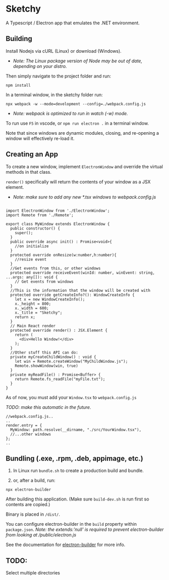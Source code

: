 
# Sketchy

A Typescript / Electron app that emulates the .NET environment. 

## Building

Install Nodejs via cURL (Linux) or download (Windows). 

* _Note: The Linux package version of Node may be out of date, depending on your distro._

Then simply navigate to the project folder and run:

`npm install`

In a terminal window, in the sketchy folder run: 

`npx webpack -w --mode=development --config=./webpack.config.js`

* _Note: webpack is optimized to run in watch (-w) mode._

To run use `F5` in vscode, or `npm run electron .` in a terminal window.

Note that since windows are dynamic modules, closing, and re-opening a window will effectively re-load it.

## Creating an App

To create a new window, implement `ElectronWindow` and override the virtual methods in that class. 

`render()` specifically will return the contents of your window as a JSX element.

* _Note: make sure to add any new *.tsx windows to webpack.config.js_

```

import ElectronWindow from './ElectronWindow';
import Remote from './Remote';

export class MyWindow extends ElectronWindow {
  public constructor() {
    super();
  }
  public override async init() : Promise<void>{
    //on initialize
  }
  protected override onResize(w:number,h:number){
    //resize event
  }
  //Get events from this, or other windows
  protected override receiveEvent(winId: number, winEvent: string, ...args: any[]): void { 
    // Get events from windows
  }
  //This is the information that the window will be created with
  protected override getCreateInfo?(): WindowCreateInfo {
    let x = new WindowCreateInfo();
    x._height = 800;
    x._width = 600;
    x._title = "Sketchy";
    return x;
  }
  // Main React render
  protected override render() : JSX.Element {
    return (
      <div>Hello Window!</div>
    );
  }
  //Other stuff this API can do:
  private myCreateChildWindow() : void { 
    let win = Remote.createWindow("MyChildWindow.js");
    Remote.showWindow(win, true)
  }
  private myReadFile() : Promise<Buffer> { 
    return Remote.fs_readFile("myFile.txt");
  }
}
```

As of now, you must add your `Window.tsx` to `webpack.config.js` 

_TODO: make this automatic in the future._

```
//webpack.config.js..
..
render.entry = {
  MyWindow: path.resolve(__dirname, "./src/YourWindow.tsx"),
  //...other windows
};
..
```

## Bundling  (.exe, .rpm, .deb, appimage,  etc.)

1. In Linux run `bundle.sh` to create a production build and bundle.

2. or, after a build, run:

  `npx electron-builder`

  After building this application. (Make sure `build-dev.sh` is run first so contents are copied.)

Binary is placed in `/dist/`.

You can configure electron-builder in the `build` property within `package.json`. 
_Note: the extends:'null' is required to prevent electron-builder from looking at /public/electron.js_

See the documentation for [electron-builder](https://www.electron.build/) for more info.

## TODO:

Select multiple directories